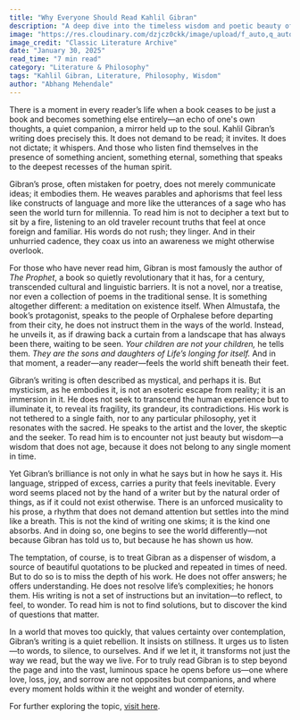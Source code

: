 ```yaml
---
title: "Why Everyone Should Read Kahlil Gibran"
description: "A deep dive into the timeless wisdom and poetic beauty of Kahlil Gibran’s writing."
image: "https://res.cloudinary.com/dzjcz0ckk/image/upload/f_auto,q_auto/v1738222292/KahlilGibransTheProphet_PromoStills.0285942_ukukdm.jpg"
image_credit: "Classic Literature Archive"
date: "January 30, 2025"
read_time: "7 min read"
category: "Literature & Philosophy"
tags: "Kahlil Gibran, Literature, Philosophy, Wisdom"
author: "Abhang Mehendale"
---
```


There is a moment in every reader’s life when a book ceases to be just a book and becomes something else entirely—an echo of one's own thoughts, a quiet companion, a mirror held up to the soul. Kahlil Gibran’s writing does precisely this. It does not demand to be read; it invites. It does not dictate; it whispers. And those who listen find themselves in the presence of something ancient, something eternal, something that speaks to the deepest recesses of the human spirit.

Gibran’s prose, often mistaken for poetry, does not merely communicate ideas; it embodies them. He weaves parables and aphorisms that feel less like constructs of language and more like the utterances of a sage who has seen the world turn for millennia. To read him is not to decipher a text but to sit by a fire, listening to an old traveler recount truths that feel at once foreign and familiar. His words do not rush; they linger. And in their unhurried cadence, they coax us into an awareness we might otherwise overlook.

For those who have never read him, Gibran is most famously the author of *The Prophet*, a book so quietly revolutionary that it has, for a century, transcended cultural and linguistic barriers. It is not a novel, nor a treatise, nor even a collection of poems in the traditional sense. It is something altogether different: a meditation on existence itself. When Almustafa, the book’s protagonist, speaks to the people of Orphalese before departing from their city, he does not instruct them in the ways of the world. Instead, he unveils it, as if drawing back a curtain from a landscape that has always been there, waiting to be seen. *Your children are not your children,* he tells them. *They are the sons and daughters of Life’s longing for itself.* And in that moment, a reader—any reader—feels the world shift beneath their feet.

Gibran’s writing is often described as mystical, and perhaps it is. But mysticism, as he embodies it, is not an esoteric escape from reality; it is an immersion in it. He does not seek to transcend the human experience but to illuminate it, to reveal its fragility, its grandeur, its contradictions. His work is not tethered to a single faith, nor to any particular philosophy, yet it resonates with the sacred. He speaks to the artist and the lover, the skeptic and the seeker. To read him is to encounter not just beauty but wisdom—a wisdom that does not age, because it does not belong to any single moment in time.

Yet Gibran’s brilliance is not only in what he says but in how he says it. His language, stripped of excess, carries a purity that feels inevitable. Every word seems placed not by the hand of a writer but by the natural order of things, as if it could not exist otherwise. There is an unforced musicality to his prose, a rhythm that does not demand attention but settles into the mind like a breath. This is not the kind of writing one skims; it is the kind one absorbs. And in doing so, one begins to see the world differently—not because Gibran has told us to, but because he has shown us how.

The temptation, of course, is to treat Gibran as a dispenser of wisdom, a source of beautiful quotations to be plucked and repeated in times of need. But to do so is to miss the depth of his work. He does not offer answers; he offers understanding. He does not resolve life’s complexities; he honors them. His writing is not a set of instructions but an invitation—to reflect, to feel, to wonder. To read him is not to find solutions, but to discover the kind of questions that matter.

In a world that moves too quickly, that values certainty over contemplation, Gibran’s writing is a quiet rebellion. It insists on stillness. It urges us to listen—to words, to silence, to ourselves. And if we let it, it transforms not just the way we read, but the way we live. For to truly read Gibran is to step beyond the page and into the vast, luminous space he opens before us—one where love, loss, joy, and sorrow are not opposites but companions, and where every moment holds within it the weight and wonder of eternity.

For further exploring the topic, [visit here](https://www.theinterfaithobserver.org/journal-articles/2018/3/12/exploring-the-inner-journey-of-kahlil-gibran).


